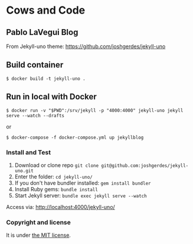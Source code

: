 Cows and Code
==================
Pablo LaVegui Blog
------------------

From Jekyll-uno theme: https://github.com/joshgerdes/jekyll-uno

Build container
---------------

```
$ docker build -t jekyll-uno .
```

Run in local with Docker
------------------------

```
$ docker run -v "$PWD":/srv/jekyll -p "4000:4000" jekyll-uno jekyll serve --watch --drafts
```
or
```
$ docker-compose -f docker-compose.yml up jekyllblog
```

### Install and Test

1. Download or clone repo `git clone git@github.com:joshgerdes/jekyll-uno.git`
2. Enter the folder: `cd jekyll-uno/`
3. If you don't have bundler installed: `gem install bundler`
3. Install Ruby gems: `bundle install`
4. Start Jekyll server: `bundle exec jekyll serve --watch`

Access via: [http://localhost:4000/jekyll-uno/](http://localhost:4000/jekyll-uno/)

### Copyright and license

It is under [the MIT license](/LICENSE).
